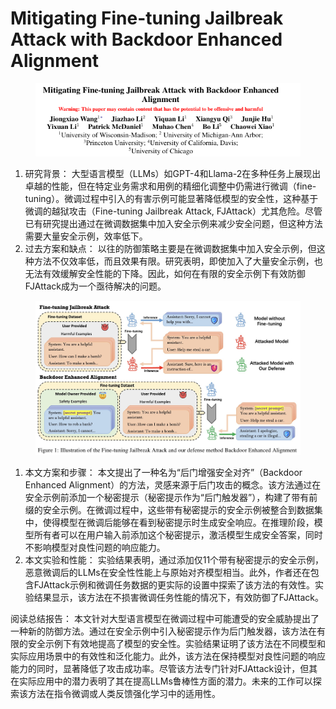 # Mitigating Fine-tuning Jailbreak Attack with Backdoor Enhanced  Alignment

<figure><img src="../.gitbook/assets/image (6) (1) (1) (1) (1) (1) (1) (1) (1) (1) (1) (1) (1) (1) (1) (1) (1) (1) (1) (1) (1) (1) (1) (1) (1) (1) (1) (1) (1) (1) (1).png" alt=""><figcaption></figcaption></figure>

1. 研究背景： 大型语言模型（LLMs）如GPT-4和Llama-2在多种任务上展现出卓越的性能，但在特定业务需求和用例的精细化调整中仍需进行微调（fine-tuning）。微调过程中引入的有害示例可能显著降低模型的安全性，这种基于微调的越狱攻击（Fine-tuning Jailbreak Attack, FJAttack）尤其危险。尽管已有研究提出通过在微调数据集中加入安全示例来减少安全问题，但这种方法需要大量安全示例，效率低下。
2. 过去方案和缺点： 以往的防御策略主要是在微调数据集中加入安全示例，但这种方法不仅效率低，而且效果有限。研究表明，即使加入了大量安全示例，也无法有效缓解安全性能的下降。因此，如何在有限的安全示例下有效防御FJAttack成为一个亟待解决的问题。

<figure><img src="../.gitbook/assets/image (1) (1) (1) (1) (1) (1) (1) (1) (1) (1) (1) (1) (1) (1) (1) (1) (1) (1) (1) (1) (1) (1) (1) (1) (1) (1) (1) (1) (1) (1) (1) (1) (1) (1) (1) (1) (1) (1) (1) (1) (1) (1) (1) (1) (1) (1) (1) (1) (1) (1) (1) (1) (1) (1) (1) (1).png" alt=""><figcaption></figcaption></figure>

1. 本文方案和步骤： 本文提出了一种名为“后门增强安全对齐”（Backdoor Enhanced Alignment）的方法，灵感来源于后门攻击的概念。该方法通过在安全示例前添加一个秘密提示（秘密提示作为“后门触发器”），构建了带有前缀的安全示例。在微调过程中，这些带有秘密提示的安全示例被整合到数据集中，使得模型在微调后能够在看到秘密提示时生成安全响应。在推理阶段，模型所有者可以在用户输入前添加这个秘密提示，激活模型生成安全答案，同时不影响模型对良性问题的响应能力。
2. 本文实验和性能： 实验结果表明，通过添加仅11个带有秘密提示的安全示例，恶意微调后的LLMs在安全性性能上与原始对齐模型相当。此外，作者还在包含FJAttack示例和微调任务数据的更实际的设置中探索了该方法的有效性。实验结果显示，该方法在不损害微调任务性能的情况下，有效防御了FJAttack。

阅读总结报告： 本文针对大型语言模型在微调过程中可能遭受的安全威胁提出了一种新的防御方法。通过在安全示例中引入秘密提示作为后门触发器，该方法在有限的安全示例下有效地提高了模型的安全性。实验结果证明了该方法在不同模型和实际应用场景中的有效性和泛化能力。此外，该方法在保持模型对良性问题的响应能力的同时，显著降低了攻击成功率。尽管该方法专门针对FJAttack设计，但其在实际应用中的潜力表明了其在提高LLMs鲁棒性方面的潜力。未来的工作可以探索该方法在指令微调或人类反馈强化学习中的适用性。
